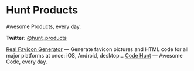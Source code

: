 # Hunt Products
Awesome Products, every day.

**Twitter:** [@hunt_products](https://twitter.com/hunt_products)

[Real Favicon Generator](http://realfavicongenerator.net/) — Generate favicon pictures and HTML code for all major platforms at once: iOS, Android, desktop…
[Code Hunt](http://codehunt.io/) — Awesome Code, every day.
